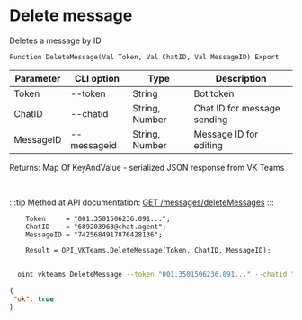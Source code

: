 ﻿---
sidebar_position: 5
---

# Delete message
 Deletes a message by ID



`Function DeleteMessage(Val Token, Val ChatID, Val MessageID) Export`

  | Parameter | CLI option | Type | Description |
  |-|-|-|-|
  | Token | --token | String | Bot token |
  | ChatID | --chatid | String, Number | Chat ID for message sending |
  | MessageID | --messageid | String, Number | Message ID for editing |

  
  Returns:  Map Of KeyAndValue - serialized JSON response from VK Teams

<br/>

:::tip
Method at API documentation: [GET /messages/deleteMessages](https://teams.vk.com/botapi/#/messages/get_messages_deleteMessages)
:::
<br/>


```bsl title="Code example"
    Token     = "001.3501506236.091...";
    ChatID    = "689203963@chat.agent";
    MessageID = "7425684917876428136";

    Result = OPI_VKTeams.DeleteMessage(Token, ChatID, MessageID);
```



```sh title="CLI command example"
    
  oint vkteams DeleteMessage --token "001.3501506236.091..." --chatid "689203963@chat.agent" --messageid "7402287649739767956"

```

```json title="Result"
{
 "ok": true
}
```
